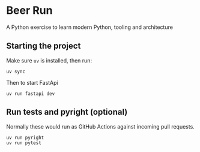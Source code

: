 # Beer Run
A Python exercise to learn modern Python, tooling and architecture

## Starting the project
Make sure `uv` is installed, then run:
```
uv sync
```
Then to start FastApi
```
uv run fastapi dev
```
## Run tests and pyright (optional)
Normally these would run as GitHub Actions against incoming pull requests.
```
uv run pyright
uv run pytest
```

